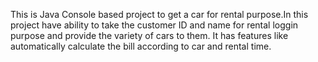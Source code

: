 This is Java Console based project to get a car for rental purpose.In this project have ability to take the customer ID and name for rental loggin purpose and provide the variety of cars to them.
It has features like automatically calculate the bill according to car and rental time.
